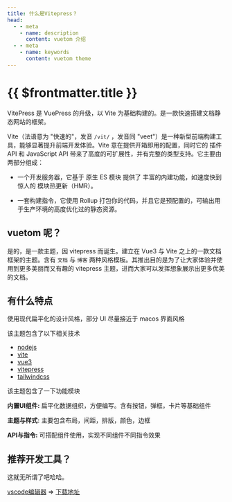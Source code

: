 ```yaml
--- 
title: 什么是Vitepress？
head:
  - - meta
    - name: description
      content: vuetom 介绍
  - - meta
    - name: keywords
      content: vuetom theme 
---
```


# {{ $frontmatter.title }}

VitePress 是 VuePress 的升级，以 Vite 为基础构建的。是一款快速搭建文档静态网站的框架。

Vite（法语意为 "快速的"，发音 `/vit/` ，发音同 "veet"）是一种新型前端构建工具，能够显著提升前端开发体验。Vite 意在提供开箱即用的配置，同时它的 插件 API 和 JavaScript API 带来了高度的可扩展性，并有完整的类型支持。它主要由两部分组成：

- 一个开发服务器，它基于 原生 ES 模块 提供了 丰富的内建功能，如速度快到惊人的 模块热更新（HMR）。

- 一套构建指令，它使用 Rollup 打包你的代码，并且它是预配置的，可输出用于生产环境的高度优化过的静态资源。

## vuetom 呢？

是的，是一款主题，因 vitepress 而诞生。建立在 Vue3 与 Vite 之上的一款文档框架的主题。含有 `文档` 与 `博客` 两种风格模板。其推出目的是为了让大家体验并使用到更多美丽而又有趣的 vitepress 主题，进而大家可以发挥想象展示出更多优美的文档。

## 有什么特点

使用现代扁平化的设计风格，部分 UI 尽量接近于 macos 界面风格

该主题包含了以下相关技术

- [nodejs](http://nodejs.cn/)
- [vite](https://vitejs.cn/)
- [vue3](https://v3.vuejs.org/)
- [vitepress](https://vitejs.cn/vitepress/)
- [tailwindcss](https://www.tailwindcss.cn/docs)

该主题包含了一下功能模块

**内置UI组件:** 扁平化数据组织，方便编写。含有按钮，弹框，卡片等基础组件

**主题与样式:** 主要包含布局，间距，排版，颜色，边框

**API与指令:** 可搭配组件使用，实现不同组件不同指令效果

## 推荐开发工具？

这就无所谓了吧哈哈。

[vscode编辑器](https://code.visualstudio.com/) => [下载地址](https://blog.csdn.net/bielaiwuyang1999/article/details/117814237)
